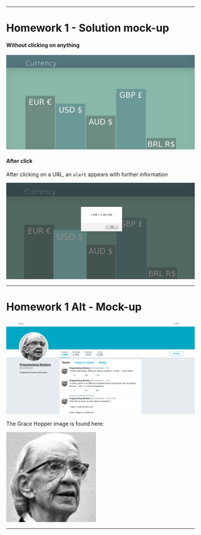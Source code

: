 
-----

# Homework 1 - Solution mock-up

#### Without clicking on anything

![Homework 1 Solution](./img/hw1_a.png)

#### After click

After clicking on a URL, an `alert` appears with further information

![Homework 1 Solution B](./img/hw1_b.png)

-----

# Homework 1 Alt - Mock-up

![Homework 1 Alt](./img/hw1alt_mockup.png)

The Grace Hopper image is found here:

![Grace Hopper](./img/grace_hopper.jpg)

-----


